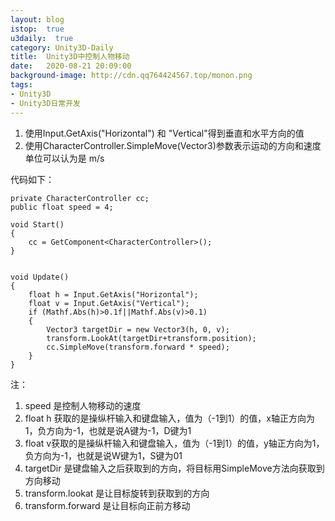 ```yaml
---
layout: blog
istop:	true
u3daily:  true
category: Unity3D-Daily
title:  Unity3D中控制人物移动
date:   2020-08-21 20:09:00
background-image: http://cdn.qq764424567.top/monon.png
tags:
- Unity3D
- Unity3D日常开发
---
```



1. 使用Input.GetAxis("Horizontal") 和 "Vertical"得到垂直和水平方向的值
2. 使用CharacterController.SimpleMove(Vector3)参数表示运动的方向和速度 单位可以认为是 m/s


代码如下：
 

	private CharacterController cc;
    public float speed = 4;
    
    void Start()
    {
        cc = GetComponent<CharacterController>();
    }

    
    void Update()
    {
        float h = Input.GetAxis("Horizontal");
        float v = Input.GetAxis("Vertical");
        if (Mathf.Abs(h)>0.1f||Mathf.Abs(v)>0.1)
        {
            Vector3 targetDir = new Vector3(h, 0, v);
            transform.LookAt(targetDir+transform.position);
            cc.SimpleMove(transform.forward * speed);
        }  
    }

注：

 1. speed 是控制人物移动的速度
 2. float h 获取的是操纵杆输入和键盘输入，值为（-1到1）的值，x轴正方向为1，负方向为-1，也就是说A键为-1，D键为1
 3. float v获取的是操纵杆输入和键盘输入，值为（-1到1）的值，y轴正方向为1，负方向为-1，也就是说W键为1，S键为01
 4. targetDir 是键盘输入之后获取到的方向，将目标用SimpleMove方法向获取到方向移动
 5. transform.lookat 是让目标旋转到获取到的方向
 6. transform.forward 是让目标向正前方移动